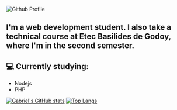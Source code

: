 ![Github Profile](https://i.imgur.com/BsoAUJw.png)

## I'm a web development student. I also take a technical course at Etec Basilides de Godoy, where I'm in the second semester.

## 💻 Currently studying:
* Nodejs
* PHP

[![Gabriel's GitHub stats](https://github-readme-stats.vercel.app/api?username=GaahDias&show_icons=true&theme=tokyonight)](https://github.com/GaahDias/github-readme-stats) [![Top Langs](https://github-readme-stats.vercel.app/api/top-langs/?username=GaahDias&layout=compact)](https://github.com/GaahDias/github-readme-stats)

<!--
**GaahDias/GaahDias** is a ✨ _special_ ✨ repository because its `README.md` (this file) appears on your GitHub profile.

Here are some ideas to get you started:

- 🔭 I’m currently working on ...
- 🌱 I’m currently learning ...
- 👯 I’m looking to collaborate on ...
- 🤔 I’m looking for help with ...
- 💬 Ask me about ...
- 📫 How to reach me: ...
- 😄 Pronouns: ...
- ⚡ Fun fact: ...
-->
